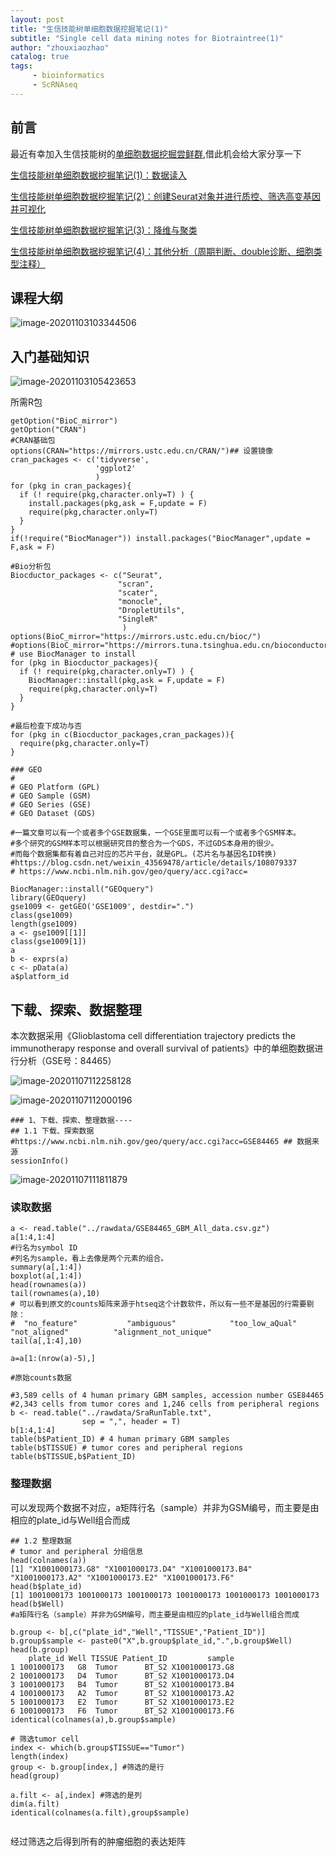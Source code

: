 ```yaml
---
layout: post
title: "生信技能树单细胞数据挖掘笔记(1)"
subtitle: "Single cell data mining notes for Biotraintree(1)"
author: "zhouxiaozhao"
catalog: true
tags:
     - bioinformatics
     - ScRNAseq
---
```


## 前言

最近有幸加入生信技能树的[单细胞数据挖掘尝鲜群](https://mp.weixin.qq.com/s/3XyA-DXRzL8JuJlnV3LW0Q),借此机会给大家分享一下

[生信技能树单细胞数据挖掘笔记(1)：数据读入](https://www.zhouxiaozhao.cn/2020/10/24/ScRNAseq(7)/)

[生信技能树单细胞数据挖掘笔记(2)：创建Seurat对象并进行质控、筛选高变基因并可视化](https://www.zhouxiaozhao.cn/2020/10/27/ScRNAseq(8)/)

[生信技能树单细胞数据挖掘笔记(3)：降维与聚类](https://www.zhouxiaozhao.cn/2020/10/29/ScRNAseq(9)/)

[生信技能树单细胞数据挖掘笔记(4)：其他分析（周期判断、double诊断、细胞类型注释）](https://www.zhouxiaozhao.cn/2020/10/31/ScRNAseq(10)/)

## 课程大纲

![image-20201103103344506](\img\posts\2020.10.24\image-20201103103344506.png)

 ## 入门基础知识

![image-20201103105423653](/img/posts/2020.10.24/image-20201103105423653.png)

所需R包

```
getOption("BioC_mirror")
getOption("CRAN")
#CRAN基础包
options(CRAN="https://mirrors.ustc.edu.cn/CRAN/")## 设置镜像
cran_packages <- c('tidyverse',
                   'ggplot2'
                   )
for (pkg in cran_packages){
  if (! require(pkg,character.only=T) ) {
    install.packages(pkg,ask = F,update = F)
    require(pkg,character.only=T)
  }
}
if(!require("BiocManager")) install.packages("BiocManager",update = F,ask = F)

#Bio分析包
Biocductor_packages <- c("Seurat",
						"scran",
						"scater",
						"monocle",
						"DropletUtils",
						"SingleR"
                         )
options(BioC_mirror="https://mirrors.ustc.edu.cn/bioc/")
#options(BioC_mirror="https://mirrors.tuna.tsinghua.edu.cn/bioconductor")
# use BiocManager to install
for (pkg in Biocductor_packages){
  if (! require(pkg,character.only=T) ) {
    BiocManager::install(pkg,ask = F,update = F)
    require(pkg,character.only=T)
  }
}

#最后检查下成功与否
for (pkg in c(Biocductor_packages,cran_packages)){
  require(pkg,character.only=T)
}

### GEO
#
# GEO Platform (GPL)
# GEO Sample (GSM)
# GEO Series (GSE)
# GEO Dataset (GDS)

#一篇文章可以有一个或者多个GSE数据集，一个GSE里面可以有一个或者多个GSM样本。
#多个研究的GSM样本可以根据研究目的整合为一个GDS，不过GDS本身用的很少。
#而每个数据集都有着自己对应的芯片平台，就是GPL。(芯片名与基因名ID转换)
#https://blog.csdn.net/weixin_43569478/article/details/108079337
# https://www.ncbi.nlm.nih.gov/geo/query/acc.cgi?acc=

BiocManager::install("GEOquery")
library(GEOquery)
gse1009 <- getGEO('GSE1009', destdir=".")
class(gse1009)
length(gse1009)
a <- gse1009[[1]]
class(gse1009[1])
a
b <- exprs(a)
c <- pData(a)
a$platform_id

```

## 下载、探索、数据整理

本次数据采用《Glioblastoma cell differentiation trajectory predicts the immunotherapy response and overall survival of patients》中的单细胞数据进行分析（GSE号：84465）

![image-20201107112258128](/img/posts/2020.10.24/image-20201107112258128.png)



![image-20201107112000196](/img/posts/2020.10.24/image-20201107112000196.png)

```
### 1、下载、探索、整理数据----
## 1.1 下载、探索数据
#https://www.ncbi.nlm.nih.gov/geo/query/acc.cgi?acc=GSE84465 ## 数据来源
sessionInfo()
```

![image-20201107111811879](/img/posts/2020.10.24/image-20201107111811879.png)

### 读取数据

```
a <- read.table("../rawdata/GSE84465_GBM_All_data.csv.gz")
a[1:4,1:4]
#行名为symbol ID
#列名为sample，看上去像是两个元素的组合。
summary(a[,1:4])
boxplot(a[,1:4])
head(rownames(a))
tail(rownames(a),10)
# 可以看到原文的counts矩阵来源于htseq这个计数软件，所以有一些不是基因的行需要剔除：
#  "no_feature"           "ambiguous"            "too_low_aQual"        "not_aligned"          "alignment_not_unique"
tail(a[,1:4],10)

a=a[1:(nrow(a)-5),]

#原始counts数据

#3,589 cells of 4 human primary GBM samples, accession number GSE84465
#2,343 cells from tumor cores and 1,246 cells from peripheral regions
b <- read.table("../rawdata/SraRunTable.txt",
                sep = ",", header = T)
b[1:4,1:4]
table(b$Patient_ID) # 4 human primary GBM samples
table(b$TISSUE) # tumor cores and peripheral regions
table(b$TISSUE,b$Patient_ID)

```

### 整理数据

可以发现两个数据不对应，a矩阵行名（sample）并非为GSM编号，而主要是由相应的plate_id与Well组合而成

```
## 1.2 整理数据
# tumor and peripheral 分组信息
head(colnames(a))
[1] "X1001000173.G8" "X1001000173.D4" "X1001000173.B4" "X1001000173.A2" "X1001000173.E2" "X1001000173.F6"
head(b$plate_id)
[1] 1001000173 1001000173 1001000173 1001000173 1001000173 1001000173
head(b$Well)
#a矩阵行名（sample）并非为GSM编号，而主要是由相应的plate_id与Well组合而成

b.group <- b[,c("plate_id","Well","TISSUE","Patient_ID")]
b.group$sample <- paste0("X",b.group$plate_id,".",b.group$Well)
head(b.group)
    plate_id Well TISSUE Patient_ID         sample
1 1001000173   G8  Tumor      BT_S2 X1001000173.G8
2 1001000173   D4  Tumor      BT_S2 X1001000173.D4
3 1001000173   B4  Tumor      BT_S2 X1001000173.B4
4 1001000173   A2  Tumor      BT_S2 X1001000173.A2
5 1001000173   E2  Tumor      BT_S2 X1001000173.E2
6 1001000173   F6  Tumor      BT_S2 X1001000173.F6
identical(colnames(a),b.group$sample)

# 筛选tumor cell
index <- which(b.group$TISSUE=="Tumor")
length(index)
group <- b.group[index,] #筛选的是行
head(group)

a.filt <- a[,index] #筛选的是列
dim(a.filt)
identical(colnames(a.filt),group$sample)


```

经过筛选之后得到所有的肿瘤细胞的表达矩阵
